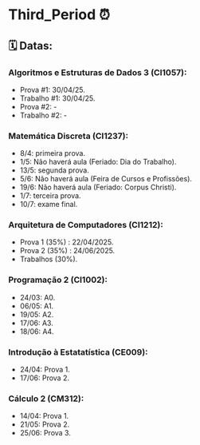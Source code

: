 # Third_Period ⏰​

## ​🗓️​ Datas: ​

### Algoritmos e Estruturas de Dados 3 (CI1057):
- Prova #1: 30/04/25.
- Trabalho #1: 30/04/25.
- Prova #2: -
- Trabalho #2: -

### Matemática Discreta (CI1237):
- 8/4: primeira prova.
- 1/5: Não haverá aula (Feriado: Dia do Trabalho).
- 13/5: segunda prova.
- 5/6: Não haverá aula (Feira de Cursos e Profissões).
- 19/6: Não haverá aula (Feriado: Corpus Christi).
- 1/7: terceira prova.
- 10/7: exame final.

### Arquitetura de Computadores (CI1212):
- Prova 1 (35%) : 22/04/2025.
- Prova 2 (35%) : 24/06/2025.
- Trabalhos (30%).

### Programação 2 (CI1002):
- 24/03: A0.
- 06/05: A1.
- 19/05: A2.
- 17/06: A3.
- 18/06: A4.

### Introdução à Estatatística (CE009):
- 24/04: Prova 1.
- 17/06: Prova 2.

### Cálculo 2 (CM312):
- 14/04: Prova 1.
- 21/05: Prova 2.
- 25/06: Prova 3.



